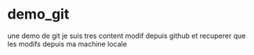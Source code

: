 # demo_git
une demo de git
je suis tres content
modif depuis github et recuperer que les modifs
depuis ma machine locale